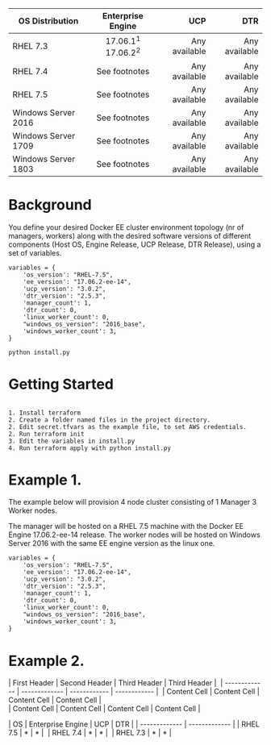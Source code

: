 | OS Distribution        | Enterprise Engine           | UCP  | DTR |
| ------------- |:-------------:| -----:| -----:|
| RHEL 7.3      | 17.06.1<sup>1</sup> 17.06.2<sup>2</sup>  | Any available | Any available |
| RHEL 7.4      | See footnotes      |   Any available | Any available |
| RHEL 7.5 | See footnotes      |    Any available | Any available |
| Windows Server 2016 | See footnotes      |    Any available | Any available |
| Windows Server 1709 | See footnotes      |    Any available | Any available |
| Windows Server 1803 | See footnotes      |    Any available | Any available |


# Background

You define your desired Docker EE cluster environment topology (nr of managers, workers) along 
with the desired software versions of different components (Host OS, Engine Release, UCP Release, DTR Release),
using a set of variables.


```
variables = {
    'os_version': "RHEL-7.5",
    'ee_version': "17.06.2-ee-14",
    'ucp_version': "3.0.2",
    'dtr_version': "2.5.3",
    'manager_count': 1,
    'dtr_count': 0,
    'linux_worker_count': 0,
    "windows_os_version": "2016_base",
    'windows_worker_count': 3,
}
```

```
python install.py
```

# Getting Started
 
```

1. Install terraform
2. Create a folder named files in the project directory.
2. Edit secret.tfvars as the example file, to set AWS credentials.
2. Run terraform init
3. Edit the variables in install.py
4. Run terraform apply with python install.py

```

# Example 1.

The example below will provision 4 node cluster consisting of 1 Manager 3 Worker nodes.

The manager will be hosted on a RHEL 7.5 machine with the Docker EE Engine 17.06.2-ee-14 release.
The worker nodes will be hosted on Windows Server 2016 with the same EE engine version as the linux one.

```
variables = {
    'os_version': "RHEL-7.5",
    'ee_version': "17.06.2-ee-14",
    'ucp_version': "3.0.2",
    'dtr_version': "2.5.3",
    'manager_count': 1,
    'dtr_count': 0,
    'linux_worker_count': 0,
    "windows_os_version": "2016_base",
    'windows_worker_count': 3,
}
```

# Example 2.

| First Header  | Second Header | Third Header | Third Header | 
| ------------- | ------------- | ------------ | ------------ | 
| Content Cell  | Content Cell  | Content Cell | Content Cell |       
| Content Cell  | Content Cell  | Content Cell | Content Cell | 

| OS  | Enterprise Engine | UCP | DTR |
| ------------- | ------------- | 
| RHEL 7.5 | *  | * | 
| RHEL 7.4 | *  | * |  
| RHEL 7.3 | *  | * | 

